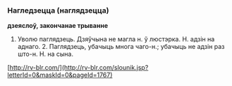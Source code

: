 ### Нагледзецца (наглядзецца)
**дзеяслоў, закончанае трыванне**

1. Уволю паглядзець. Дзяўчына не магла н. ў люстэрка. Н. адзін на аднаго. 2. Паглядзець, убачыць многа чаго-н.; убачыць не адзін раз што-н. Н. на сына.

<a rel="author">[http://rv-blr.com/](http://rv-blr.com/slounik.jsp?letterId=0&maskId=0&pageId=1767)</a>
